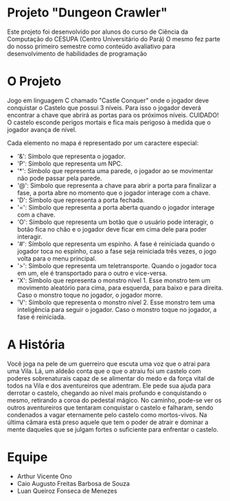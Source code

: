 # Projeto "Dungeon Crawler"

Este projeto foi desenvolvido por alunos do curso de Ciência da Computação do CESUPA (Centro Universitário do Pará)
O mesmo fez parte do nosso primeiro semestre como conteúdo avaliativo para desenvolvimento de habilidades de programação

# O Projeto

Jogo em linguagem C chamado "Castle Conquer" onde o jogador deve conquistar o Castelo que possui 3 níveis. Para isso
o jogador deverá encontrar a chave que abrirá as portas para os próximos níveis. CUIDADO! O castelo esconde perigos
mortais e fica mais perigoso à medida que o jogador avança de nível.

Cada elemento no mapa é representado por um caractere especial:

- '&': Símbolo que representa o jogador.
- 'P': Símbolo que representa um NPC.
- '*': Símbolo que representa uma parede, o jogador ao se movimentar não pode
passar pela parede.
- '@': Simbolo que representa a chave para abrir a porta para finalizar a fase, a
porta abre no momento que o jogador interage com a chave.
- 'D': Símbolo que representa a porta fechada.  
- '=': Simbolo que representa a porta aberta quando o jogador interage com a
chave.
- 'O': Símbolo que representa um botão que o usuário pode interagir, o botão
fica no chão e o jogador deve ficar em cima dele para poder interagir.
- '#': Símbolo que representa um espinho. A fase é reiniciada quando o jogador
toca no espinho, caso a fase seja reiniciada três vezes, o jogo volta para o
menu principal.
- '>': Símbolo que representa um teletransporte. Quando o jogador toca em um, ele
é transportado para o outro e vice-versa.
- 'X': Símbolo que representa o monstro nível 1. Esse monstro tem um
movimento aleatório para cima, para esquerda, para baixo e para direita. Caso
o monstro toque no jogador, o jogador morre.
- 'V': Símbolo que representa o monstro nível 2. Esse monstro tem uma
inteligência para seguir o jogador. Caso o monstro toque no jogador, a fase é reiniciada.

# A História

Você joga na pele de um guerreiro que escuta uma voz que o atrai para uma Vila. Lá, um aldeão
conta que o que o atraiu foi um castelo com poderes sobrenaturais capaz de se alimentar do medo
e da força vital de todos na Vila e dos aventureiros que adentram. Ele pede sua ajuda para derrotar
o castelo, chegando ao nível mais profundo e conquistando o mesmo, retirando a coroa do pedestal mágico. 
No caminho, pode-se ver os outros aventureiros que tentaram conquistar o castelo e falharam, sendo condenados
a vagar eternamente pelo castelo como mortos-vivos. Na última câmara está preso aquele que tem o poder de 
atrair e dominar a mente daqueles que se julgam fortes o suficiente para enfrentar o castelo.

# Equipe

- Arthur Vicente Ono
- Caio Augusto Freitas Barbosa de Souza
- Luan Queiroz Fonseca de Menezes
